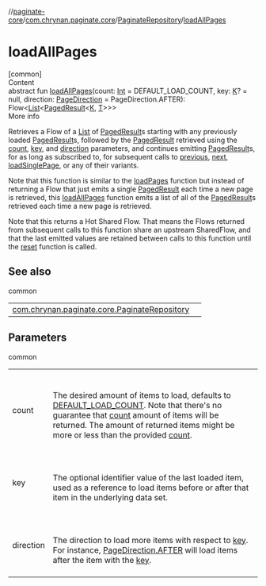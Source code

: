 //[paginate-core](../../../index.md)/[com.chrynan.paginate.core](../index.md)/[PaginateRepository](index.md)/[loadAllPages](load-all-pages.md)



# loadAllPages  
[common]  
Content  
abstract fun [loadAllPages](load-all-pages.md)(count: [Int](https://kotlinlang.org/api/latest/jvm/stdlib/kotlin/-int/index.html) = DEFAULT_LOAD_COUNT, key: [K](index.md)? = null, direction: [PageDirection](../-page-direction/index.md) = PageDirection.AFTER): Flow<[List](https://kotlinlang.org/api/latest/jvm/stdlib/kotlin.collections/-list/index.html)<[PagedResult](../-paged-result/index.md)<[K](index.md), [T](index.md)>>>  
More info  


Retrieves a Flow of a [List](https://kotlinlang.org/api/latest/jvm/stdlib/kotlin.collections/-list/index.html) of [PagedResult](../-paged-result/index.md)s starting with any previously loaded [PagedResult](../-paged-result/index.md)s, followed by the [PagedResult](../-paged-result/index.md) retrieved using the [count](load-all-pages.md), [key](load-all-pages.md), and [direction](load-all-pages.md) parameters, and continues emitting [PagedResult](../-paged-result/index.md)s, for as long as subscribed to, for subsequent calls to [previous](previous.md), [next](next.md), [loadSinglePage](load-single-page.md), or any of their variants.



Note that this function is similar to the [loadPages](load-pages.md) function but instead of returning a Flow that just emits a single [PagedResult](../-paged-result/index.md) each time a new page is retrieved, this [loadAllPages](load-all-pages.md) function emits a list of all of the [PagedResult](../-paged-result/index.md)s retrieved each time a new page is retrieved.



Note that this returns a Hot Shared Flow. That means the Flows returned from subsequent calls to this function share an upstream SharedFlow, and that the last emitted values are retained between calls to this function until the [reset](reset.md) function is called.



## See also  
  
common  
  
| | |
|---|---|
| <a name="com.chrynan.paginate.core/PaginateRepository/loadAllPages/#kotlin.Int#TypeParam(bounds=[kotlin.Any])?#com.chrynan.paginate.core.PageDirection/PointingToDeclaration/"></a>[com.chrynan.paginate.core.PaginateRepository](load-pages.md)| <a name="com.chrynan.paginate.core/PaginateRepository/loadAllPages/#kotlin.Int#TypeParam(bounds=[kotlin.Any])?#com.chrynan.paginate.core.PageDirection/PointingToDeclaration/"></a>|
  


## Parameters  
  
common  
  
| | |
|---|---|
| <a name="com.chrynan.paginate.core/PaginateRepository/loadAllPages/#kotlin.Int#TypeParam(bounds=[kotlin.Any])?#com.chrynan.paginate.core.PageDirection/PointingToDeclaration/"></a>count| <a name="com.chrynan.paginate.core/PaginateRepository/loadAllPages/#kotlin.Int#TypeParam(bounds=[kotlin.Any])?#com.chrynan.paginate.core.PageDirection/PointingToDeclaration/"></a><br><br>The desired amount of items to load, defaults to [DEFAULT_LOAD_COUNT](-companion/-d-e-f-a-u-l-t_-l-o-a-d_-c-o-u-n-t.md). Note that there's no guarantee that [count](load-all-pages.md) amount of items will be returned. The amount of returned items might be more or less than the provided [count](load-all-pages.md).<br><br>|
| <a name="com.chrynan.paginate.core/PaginateRepository/loadAllPages/#kotlin.Int#TypeParam(bounds=[kotlin.Any])?#com.chrynan.paginate.core.PageDirection/PointingToDeclaration/"></a>key| <a name="com.chrynan.paginate.core/PaginateRepository/loadAllPages/#kotlin.Int#TypeParam(bounds=[kotlin.Any])?#com.chrynan.paginate.core.PageDirection/PointingToDeclaration/"></a><br><br>The optional identifier value of the last loaded item, used as a reference to load items before or after that item in the underlying data set.<br><br>|
| <a name="com.chrynan.paginate.core/PaginateRepository/loadAllPages/#kotlin.Int#TypeParam(bounds=[kotlin.Any])?#com.chrynan.paginate.core.PageDirection/PointingToDeclaration/"></a>direction| <a name="com.chrynan.paginate.core/PaginateRepository/loadAllPages/#kotlin.Int#TypeParam(bounds=[kotlin.Any])?#com.chrynan.paginate.core.PageDirection/PointingToDeclaration/"></a><br><br>The direction to load more items with respect to [key](load-all-pages.md). For instance, [PageDirection.AFTER](../-page-direction/-a-f-t-e-r/index.md) will load items after the item with the [key](load-all-pages.md).<br><br>|
  
  



